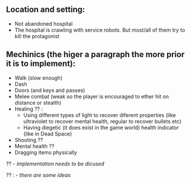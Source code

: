 ## Location and setting:

- Not abandoned hospital
- The hospital is crawling with service robots. But most/all of them try to kill the protagonist

## Mechinics (the higer a paragraph the more prior it is to implement):
- Walk (slow enough)
- Dash
- Doors (and keys and passes)
- Melee combat (weak so the player is encouraged to ether hit on distance or stealth)
- Healing ?? :
    - Using different types of light to recover diferent properties (like ultraviolet to recover mental health, regular to recover bullets etc)
    - Having diegetic (it does exist in the game world) health indicator (like in Dead Space)
- Shooting ??
- Mental health ??
- Dragging items physically
 

?? - *implementation needs to be dicused* 

?? : - *there are some ideas*